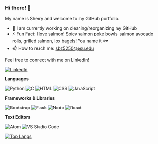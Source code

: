 ### Hi there! 👋

My name is Sherry and welcome to my GitHub portfolio.

- 🔭 I am currently working on cleaning/reorganizing my GitHub
- ⚡️ Fun Fact: I love salmon! Spicy salmon poke bowls, salmon avocado rolls, grilled salmon, lox bagels! You name it 🐟
- 📫 How to reach me: sbz5250@psu.edu

Feel free to connect with me on LinkedIn!

[![LinkedIn](https://img.shields.io/badge/LinkedIn-0077B5?style=for-the-badge&logo=linkedin&logoColor=white)](https://www.linkedin.com/in/zsherry168/)

**Languages**

![Python](https://img.shields.io/badge/Python-FFD43B?style=for-the-badge&logo=python&logoColor=blue)
![C](https://img.shields.io/badge/C-00599C?style=for-the-badge&logo=c&logoColor=white)
![HTML](https://img.shields.io/badge/HTML5-E34F26?style=for-the-badge&logo=html5&logoColor=white)
![CSS](https://img.shields.io/badge/CSS3-1572B6?style=for-the-badge&logo=css3&logoColor=white)
![JavaScript](https://img.shields.io/badge/JavaScript-323330?style=for-the-badge&logo=javascript&logoColor=F7DF1E)

**Frameworks & Libraries**

![Bootstrap](https://img.shields.io/badge/Bootstrap-563D7C?style=for-the-badge&logo=bootstrap&logoColor=white)
![Flask](https://img.shields.io/badge/Flask-000000?style=for-the-badge&logo=flask&logoColor=white)
![Node](https://img.shields.io/badge/Node.js-339933?style=for-the-badge&logo=nodedotjs&logoColor=white)
![React](https://img.shields.io/badge/React-20232A?style=for-the-badge&logo=react&logoColor=61DAFB)

**Text Editors**

![Atom](https://img.shields.io/badge/Atom-66595C?style=for-the-badge&logo=Atom&logoColor=white)
![VS Studio Code](https://img.shields.io/badge/Visual_Studio_Code-0078D4?style=for-the-badge&logo=visual%20studio%20code&logoColor=white)

[![Top Langs](https://github-readme-stats-vert-gamma.vercel.app/api/top-langs/?username=zsherry168&size_weight=0.5&count_weight=0.5&layout=compact&hide_border=true&bg_color=00000000&text_color=ffffff&title_color=ffffff)](https://github.com/anuraghazra/github-readme-stats)

<!--
**zsherry168/zsherry168** is a ✨ _special_ ✨ repository because its `README.md` (this file) appears on your GitHub profile.

Here are some ideas to get you started:

- 🔭 I’m currently working on ...
- 🌱 I’m currently learning ...
- 👯 I’m looking to collaborate on ...
- 🤔 I’m looking for help with ...
- 💬 Ask me about ...
- 📫 How to reach me: ...
- 😄 Pronouns: ...
- ⚡ Fun fact: ...
-->
